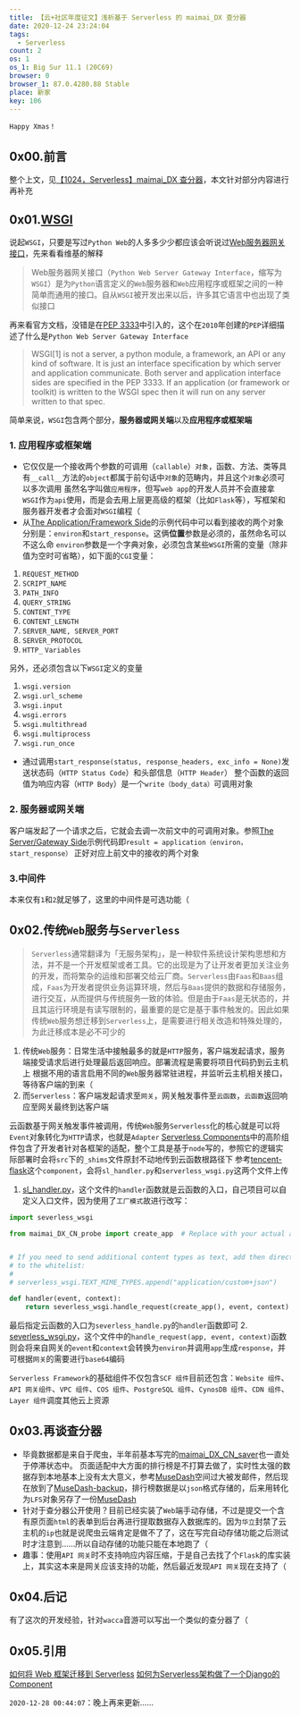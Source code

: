 ```yaml
---
title: 【云+社区年度征文】浅析基于 Serverless 的 maimai_DX 查分器
date: 2020-12-24 23:24:04
tags:
  - Serverless
count: 2
os: 1
os_1: Big Sur 11.1 (20C69)
browser: 0
browser_1: 87.0.4280.88 Stable
place: 新家
key: 106
---
```

    Happy Xmas！
<!-- more -->
## 0x00.前言
整个上文，见[【1024，Serverless】maimai_DX 查分器](./maimai_DX_CN_probe.html)，本文针对部分内容进行再补充

## 0x01.[WSGI](https://wsgi.readthedocs.io/en/latest/index.html)
说起`WSGI`，只要是写过`Python Web`的人多多少少都应该会听说过[Web服务器网关接口](https://zh.wikipedia.org/wiki/Web服务器网关接口)，先来看看维基的解释
> Web服务器网关接口（`Python Web Server Gateway Interface`，缩写为`WSGI`）是为`Python`语言定义的`Web`服务器和`Web`应用程序或框架之间的一种简单而通用的接口。自从`WSGI`被开发出来以后，许多其它语言中也出现了类似接口

再来看官方文档，没错是在[PEP 3333](https://web.archive.org/web/20201224153638/https://www.python.org/dev/peps/pep-3333/)中引入的，这个在`2010`年创建的`PEP`详细描述了什么是`Python Web Server Gateway Interface`
> WSGI[1] is not a server, a python module, a framework, an API or any kind of software. It is just an interface specification by which server and application communicate. Both server and application interface sides are specified in the PEP 3333. If an application (or framework or toolkit) is written to the WSGI spec then it will run on any server written to that spec.

简单来说，`WSGI`包含两个部分，**服务器或网关端**以及**应用程序或框架端**
### 1. 应用程序或框架端
- 它仅仅是一个接收两个参数的可调用（`callable`）`对象`，函数、方法、类等具有`__call__`方法的`object`都属于前句话中`对象`的范畴内，并且这个`对象`必须可以多次调用
虽然名字叫做`应用程序`，但写`web app`的开发人员并不会直接拿`WSGI`作为`api`使用，而是会去用上层更高级的框架（比如`Flask`等），写框架和服务器开发者才会面对`WSGI`编程（
- 从[The Application/Framework Side](https://www.python.org/dev/peps/pep-3333/#id20)的示例代码中可以看到接收的两个对象分别是：`environ`和`start_response`。这俩**位置**参数是必须的，虽然命名可以不这么命
`environ`参数是一个字典对象，必须包含某些`WSGI`所需的变量（除非值为空时可省略），如下面的`CGI`变量：
1. `REQUEST_METHOD`
2. `SCRIPT_NAME`
3. `PATH_INFO`
4. `QUERY_STRING`
5. `CONTENT_TYPE`
6. `CONTENT_LENGTH`
7. `SERVER_NAME, SERVER_PORT`
8. `SERVER_PROTOCOL`
9. `HTTP_` `Variables`

另外，还必须包含以下`WSGI`定义的变量
1. `wsgi.version`
2. `wsgi.url_scheme`
3. `wsgi.input`
4. `wsgi.errors`
5. `wsgi.multithread`
6. `wsgi.multiprocess`
7. `wsgi.run_once`

- 通过调用`start_response(status, response_headers, exc_info = None)`发送状态码（`HTTP Status Code`）和头部信息（`HTTP Header`）
整个函数的返回值为响应内容（`HTTP Body`）是一个`write（body_data）`可调用对象

### 2. 服务器或网关端
客户端发起了一个请求之后，它就会去调一次前文中的可调用对象。参照[The Server/Gateway Side](https://www.python.org/dev/peps/pep-3333/#id21)示例代码即`result = application（environ，start_response）`
正好对应上前文中的接收的两个对象

### 3.中间件
本来仅有`1`和`2`就足够了，这里的中间件是可选功能（

## 0x02.传统`Web`服务与`Serverless`
> `Serverless`通常翻译为「无服务架构」，是一种软件系统设计架构思想和方法，并不是一个开发框架或者工具。它的出现是为了让开发者更加关注业务的开发，而将繁杂的运维和部署交给云厂商。`Serverless`由`Faas`和`Baas`组成，`Faas`为开发者提供业务运算环境，然后与`Baas`提供的数据和存储服务，进行交互，从而提供与传统服务一致的体验。但是由于`Faas`是无状态的，并且其运行环境是有读写限制的，最重要的是它是基于事件触发的。因此如果传统`Web`服务想迁移到`Serverless`上，是需要进行相关改造和特殊处理的，为此迁移成本是必不可少的

1. 传统`Web`服务：日常生活中接触最多的就是`HTTP`服务，客户端发起请求，服务端接受请求后进行处理最后返回响应。部署流程是需要将项目代码扔到云主机上
根据不用的语言启用不同的`Web`服务器常驻进程，并监听云主机相关接口，等待客户端的到来（
2. 而`Serverless`：客户端发起请求至`网关`，网关触发事件至`云函数`，`云函数`返回响应至网关最终到达客户端

云函数基于网关触发事件被调用，传统`Web`服务`Serverless`化的核心就是可以将`Event`对象转化为`HTTP`请求，也就是`Adapter`
[Serverless Components](https://github.com/serverless/components)中的高阶组件包含了开发者针对各框架的适配，整个工具是基于`node`写的，参照它的逻辑实际部署时会将`src`下的`_shims`文件原封不动地传到云函数根路径下
参考[tencent-flask](https://github.com/serverless-components/tencent-flask)这个`component`，会将`sl_handler.py`和`serverless_wsgi.py`这两个文件上传
1. [sl_handler.py](https://github.com/serverless-components/tencent-flask/blob/master/src/_shims/sl_handler.py)，这个文件的`handler`函数就是云函数的入口，自己项目可以自定义入口文件，因为使用了`工厂模式`故进行改写：
``` python
import severless_wsgi

from maimai_DX_CN_probe import create_app  # Replace with your actual application


# If you need to send additional content types as text, add then directly
# to the whitelist:
#
# serverless_wsgi.TEXT_MIME_TYPES.append("application/custom+json")

def handler(event, context):
    return severless_wsgi.handle_request(create_app(), event, context)
```
最后指定云函数的入口为`severless_handle.py`的`handler`函数即可
2. [severless_wsgi.py](https://github.com/serverless-components/tencent-flask/blob/master/src/_shims/severless_wsgi.py)，这个文件中的`handle_request(app, event, context)`函数则会将来自网关的`event`和`context`会转换为`environ`并调用`app`生成`response`，并可根据`网关`的需要进行`base64`编码

`Serverless Framework`的基础组件不仅包含`SCF 组件`目前还包含：`Website 组件`、`API 网关组件`、`VPC 组件`、`COS 组件`、`PostgreSQL 组件`、`CynosDB 组件`、`CDN 组件`、`Layer 组件`调度其他云上资源

## 0x03.再谈查分器
- 毕竟数据都是来自于爬虫，半年前基本写完的[maimai_DX_CN_saver](https://github.com/yuangezhizao/maimai_DX_CN_saver)也一直处于停滞状态中。
页面适配中大方面的排行榜是不打算去做了，实时性太强的数据存到本地基本上没有太大意义，参考[MuseDash](https://github.com/yuangezhizao/MuseDash)空间过大被发邮件，然后现在放到了[MuseDash-backup](https://yuangezhizao.coding.net/public/MuseDash/MuseDash-backup/git/files)，排行榜数据是以`json`格式存储的，后来用转化为`LFS`对象另存了一份[MuseDash](https://yuangezhizao.coding.net/public/MuseDash/MuseDash/git/files)
- 针对于查分器公开使用？目前已经实装了`Web`端手动存储，不过是提交一个含有原页面`html`的表单到后台再进行提取数据存入数据库的。因为`华立`封禁了云主机的`ip`也就是说爬虫云端肯定是做不了了，这在写完自动存储功能之后测试时才注意到……所以自动存储的功能只能在本地跑了（
- 趣事：使用`API 网关`时不支持响应内容压缩，于是自己去找了个`Flask`的库实装上，其实这本来是网关应该支持的功能，然后最近发现`API 网关`现在支持了（

## 0x04.后记
有了这次的开发经验，针对`wacca`音游可以写出一个类似的查分器了（

## 0x05.引用
[如何将 Web 框架迁移到 Serverless](https://my.oschina.net/u/4390465/blog/4355518)
[如何为Serverless架构做了一个Django的Component](https://zhuanlan.zhihu.com/p/109926704)

`2020-12-28 00:44:07`：晚上再来更新……
